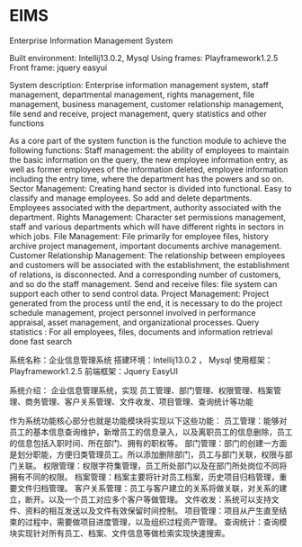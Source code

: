 EIMS
====

Enterprise Information Management System

Built environment: Intellij13.0.2, Mysql 
Using frames: Playframework1.2.5 
Front frame: jquery easyui 

System description: 
Enterprise information management system, staff management, departmental management, rights management, file management, business management, customer relationship management, file send and receive, project management, query statistics and other functions

As a core part of the system function is the function module to achieve the following functions:
Staff management: the ability of employees to maintain the basic information on the query, the new employee information entry, as well as former employees of the information deleted, employee information including the entry time, where the department has the powers and so on.
Sector Management: Creating hand sector is divided into functional. Easy to classify and manage employees. So add and delete departments. Employees associated with the department, authority associated with the department.
Rights Management: Character set permissions management, staff and various departments which will have different rights in sectors in which jobs.
File Management: File primarily for employee files, history archive project management, important documents archive management.
Customer Relationship Management: The relationship between employees and customers will be associated with the establishment, the establishment of relations, is disconnected. And a corresponding number of customers, and so do the staff management.
Send and receive files: file system can support each other to send control data.
Project Management: Project generated from the process until the end, it is necessary to do the project schedule management, project personnel involved in performance appraisal, asset management, and organizational processes.
Query statistics : For all employees, files, documents and information retrieval done fast search

系统名称：企业信息管理系统
搭建环境：Intellij13.0.2 ， Mysql
使用框架：Playframework1.2.5
前端框架：Jquery EasyUI

系统介绍：
企业信息管理系统，实现
员工管理、部门管理、权限管理、档案管理、商务管理、客户关系管理、文件收发、项目管理、查询统计等功能

作为系统功能核心部分也就是功能模块将实现以下这些功能：
员工管理：能够对员工的基本信息查询维护，新增员工的信息录入，以及离职员工的信息删除，员工的信息包括入职时间、所在部门、拥有的职权等。
部门管理：部门的创建一方面是划分职能，方便归类管理员工。所以添加删除部门，员工与部门关联，权限与部门关联。
权限管理：权限字符集管理，员工所处部门以及在部门所处岗位不同将拥有不同的权限。
档案管理：档案主要将针对员工档案，历史项目归档管理，重要文件归档管理。
客户关系管理：员工与客户建立的关系将做关联，对关系的建立，断开。以及一个员工对应多个客户等做管理。
文件收发：系统可以支持文件、资料的相互发送以及文件有效保留时间控制。
项目管理：项目从产生直至结束的过程中，需要做项目进度管理，以及组织过程资产管理。
查询统计：查询模块实现针对所有员工、档案、文件信息等做检索实现快速搜索。



